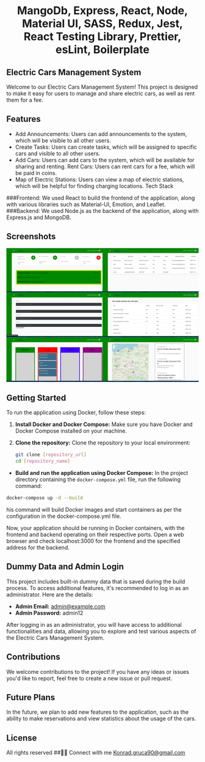  <h1 align="center">MangoDb, Express, React, Node, Material UI, SASS, Redux, Jest, React Testing Library, Prettier, esLint, Boilerplate</h1>

## Electric Cars Management System

Welcome to our Electric Cars Management System! This project is designed to make it easy for users to manage and share electric cars, as well as rent them for a fee.

## Features

- Add Announcements: Users can add announcements to the system, which will be visible to all other users.
- Create Tasks: Users can create tasks, which will be assigned to specific cars and visible to all other users.
- Add Cars: Users can add cars to the system, which will be available for sharing and renting.
  Rent Cars: Users can rent cars for a fee, which will be paid in coins.
- Map of Electric Stations: Users can view a map of electric stations, which will be helpful for finding charging locations.
  Tech Stack

###Frontend: We used React to build the frontend of the application, along with various libraries such as Material-UI, Emotion, and Leaflet.
###Backend: We used Node.js as the backend of the application, along with Express.js and MongoDB.

## Screenshots

<div style="display: grid; grid-template-columns: repeat(2, 1fr); grid-template-rows: repeat(3, 1fr);">
  <img src="./cars/car1.webp" alt="car1">
  <img src="./cars/car2.webp" alt="car2">
  <img src="./cars/car3.webp" alt="car3">
  <img src="./cars/car4.webp" alt="car4">
  <img src="./cars/car5.webp" alt="car5">
  <img src="./cars/car6.webp" alt="car6">
</div>

## Getting Started

To run the application using Docker, follow these steps:

1. **Install Docker and Docker Compose:**
   Make sure you have Docker and Docker Compose installed on your machine.

2. **Clone the repository:**
   Clone the repository to your local environment:
   ```bash
   git clone [repository_url]
   cd [repository_name]
   ```

- **Build and run the application using Docker Compose:**
  In the project directory containing the `docker-compose.yml` file, run the following command:

```bash
docker-compose up -d --build
```

his command will build Docker images and start containers as per the configuration in the docker-compose.yml file.

Now, your application should be running in Docker containers, with the frontend and backend operating on their respective ports. Open a web browser and check localhost:3000 for the frontend and the specified address for the backend.

## Dummy Data and Admin Login

This project includes built-in dummy data that is saved during the build process. To access additional features, it's recommended to log in as an administrator. Here are the details:

- **Admin Email:** admin@example.com
- **Admin Password:** admin12

After logging in as an administrator, you will have access to additional functionalities and data, allowing you to explore and test various aspects of the Electric Cars Management System.

## Contributions

We welcome contributions to the project! If you have any ideas or issues you'd like to report, feel free to create a new issue or pull request.

## Future Plans

In the future, we plan to add new features to the application, such as the ability to make reservations and view statistics about the usage of the cars.

## License

All rights reserved
##👨‍💻 Connect with me
Konrad.gruca90@gmail.com

```

```
